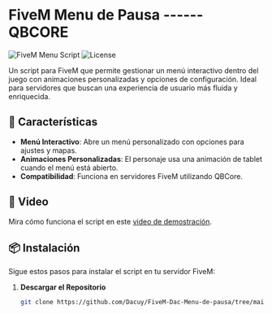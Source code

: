 # FiveM Menu de Pausa ------ QBCORE

![FiveM Menu Script](https://img.shields.io/badge/version-1.0.0-brightgreen) ![License](https://img.shields.io/badge/license-MIT-blue)

Un script para FiveM que permite gestionar un menú interactivo dentro del juego con animaciones personalizadas y opciones de configuración. Ideal para servidores que buscan una experiencia de usuario más fluida y enriquecida.

## 🚀 Características

- **Menú Interactivo**: Abre un menú personalizado con opciones para ajustes y mapas.
- **Animaciones Personalizadas**: El personaje usa una animación de tablet cuando el menú está abierto.
- **Compatibilidad**: Funciona en servidores FiveM utilizando QBCore.

## 🎥 Video

Mira cómo funciona el script en este [video de demostración](https://streamable.com/1i8imz).


## 📦 Instalación

Sigue estos pasos para instalar el script en tu servidor FiveM:

1. **Descargar el Repositorio**

   ```bash
   git clone https://github.com/Dacuy/FiveM-Dac-Menu-de-pausa/tree/main
